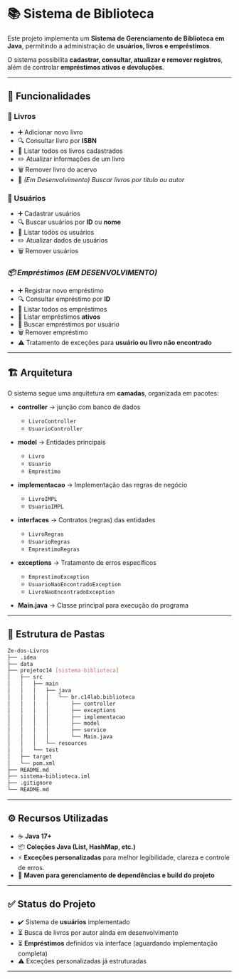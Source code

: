 # 📚 Sistema de Biblioteca

Este projeto implementa um **Sistema de Gerenciamento de Biblioteca em Java**, permitindo a administração de **usuários, livros e empréstimos**.

O sistema possibilita **cadastrar, consultar, atualizar e remover registros**, além de controlar **empréstimos ativos e devoluções**.

---

## 🚀 Funcionalidades

### 📖 Livros
- ➕ Adicionar novo livro
- 🔍 Consultar livro por **ISBN**
- 📑 Listar todos os livros cadastrados
- ✏️ Atualizar informações de um livro
- 🗑️ Remover livro do acervo
- 🔎 *(Em Desenvolvimento) Buscar livros por título ou autor*

### 👤 Usuários
- ➕ Cadastrar usuários
- 🔍 Buscar usuários por **ID** ou **nome**
- 📑 Listar todos os usuários
- ✏️ Atualizar dados de usuários
- 🗑️ Remover usuários

### *📦 Empréstimos (EM DESENVOLVIMENTO)*
- ➕ Registrar novo empréstimo
- 🔍 Consultar empréstimo por **ID**
- 📑 Listar todos os empréstimos
- 📌 Listar empréstimos **ativos**
- 👥 Buscar empréstimos por usuário
- 🗑️ Remover empréstimo
- ⚠️ Tratamento de exceções para **usuário ou livro não encontrado**

---

## 🏗️ Arquitetura

O sistema segue uma arquitetura em **camadas**, organizada em pacotes:

- **controller** -> junção com banco de dados
  - `LivroController`
  - `UsuarioController`

- **model** → Entidades principais
  - `Livro`
  - `Usuario`
  - `Emprestimo`

- **implementacao** → Implementação das regras de negócio
  - `LivroIMPL`
  - `UsuarioIMPL`

- **interfaces** → Contratos (regras) das entidades
  - `LivroRegras`
  - `UsuarioRegras`
  - `EmprestimoRegras`

- **exceptions** → Tratamento de erros específicos
  - `EmprestimoException`
  - `UsuarioNaoEncontradoException`
  - `LivroNaoEncontradoException`

- **Main.java** → Classe principal para execução do programa

---

## 📂 Estrutura de Pastas

```bash
Ze-dos-Livros
├── .idea
├── data
├── projetoc14 [sistema-biblioteca]
│   ├── src
│   │   ├── main
│   │   │   ├── java
│   │   │   │   └── br.c14lab.biblioteca
│   │   │   │       ├── controller
│   │   │   │       ├── exceptions
│   │   │   │       ├── implementacao
│   │   │   │       ├── model
│   │   │   │       ├── service
│   │   │   │       └── Main.java
│   │   │   └── resources
│   │   └── test
│   ├── target
│   └── pom.xml
├── README.md
├── sistema-biblioteca.iml
├── .gitignore
└── README.md
````
---

## ⚙️ Recursos  Utilizadas

- ☕ **Java 17+**
- 📦 **Coleções Java (List, HashMap, etc.)**
- ⚡ **Exceções personalizadas** para melhor legibilidade, clareza e controle de erros.
- 🔧 **Maven para gerenciamento de dependências e build do projeto**
---

## ✅ Status do Projeto

- ✔️ Sistema de **usuários** implementado
- ⏳ Busca de livros por autor ainda em desenvolvimento
- ⏳ **Empréstimos** definidos via interface (aguardando implementação completa)
- ⚠️ Exceções personalizadas já estruturadas

---
